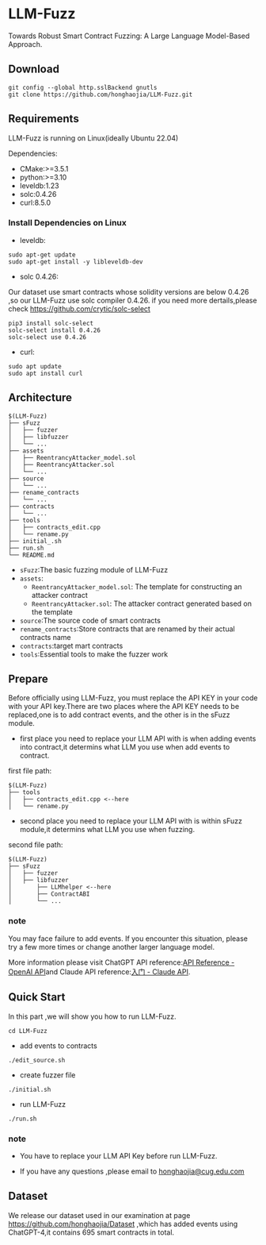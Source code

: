 # LLM-Fuzz

Towards Robust Smart Contract Fuzzing: A Large Language Model-Based Approach.

## Download

```
git config --global http.sslBackend gnutls
git clone https://github.com/honghaojia/LLM-Fuzz.git
```

## Requirements

LLM-Fuzz is running on Linux(ideally Ubuntu 22.04)

Dependencies:

- CMake:>=3.5.1
- python:>=3.10
- leveldb:1.23
- solc:0.4.26
- curl:8.5.0

### Install Dependencies on Linux

- leveldb:

```
sudo apt-get update
sudo apt-get install -y libleveldb-dev
```

- solc 0.4.26:

Our dataset use smart contracts whose solidity versions are below 0.4.26 ,so our LLM-Fuzz use  solc compiler 0.4.26. if you need more dertails,please check https://github.com/crytic/solc-select

```
pip3 install solc-select
solc-select install 0.4.26
solc-select use 0.4.26
```

- curl:

```
sudo apt update
sudo apt install curl
```

## Architecture

```
$(LLM-Fuzz)
├── sFuzz
│   ├── fuzzer
│   ├── libfuzzer
│   └── ...
├── assets
│   ├── ReentrancyAttacker_model.sol
│   ├── ReentrancyAttacker.sol
│   └── ...
├── source
│   └── ...
├── rename_contracts
│   └── ...
├── contracts
│   └── ...
├── tools
│   ├── contracts_edit.cpp
│   └── rename.py
├── initial_.sh
├── run.sh
└── README.md
```

- `sFuzz`:The basic fuzzing module of LLM-Fuzz
- `assets`:
  - `ReentrancyAttacker_model.sol`: The template for constructing an attacker contract
  - `ReentrancyAttacker.sol`: The attacker contract generated based on the template
- `source`:The source code of smart contracts
- `rename_contracts`:Store contracts that are renamed by their actual contracts name
- `contracts`:target mart contracts
- `tools`:Essential tools to make the fuzzer work

## Prepare

Before officially using LLM-Fuzz, you must replace the API KEY in your code with your API key.There are two places where the API KEY needs to be replaced,one is to add contract events, and the other is in the sFuzz module.

- first place you need to replace your LLM API with is when adding events into contract,it determins what LLM you use when add events to contract.

first file path:

```
$(LLM-Fuzz)
├── tools
│   ├── contracts_edit.cpp <--here
│   └── rename.py
```

- second place you need to replace your LLM API with is within sFuzz module,it determins what LLM you use when fuzzing.

second file path:

```
$(LLM-Fuzz)
├── sFuzz
│   ├── fuzzer
│   ├── libfuzzer
│   	├── LLMhelper <--here
│   	├── ContractABI
│   	└── ...
```

### note

You may face failure to add events. If you encounter this situation, please try a few more times or change another larger language model.

More information please visit ChatGPT API reference:[API Reference - OpenAI API](https://platform.openai.com/docs/api-reference/introduction)and Claude API reference:[入门 - Claude API](https://claude.apifox.cn/doc-3090880).

## Quick Start

In this part ,we will show you how to run LLM-Fuzz.

```
cd LLM-Fuzz
```

- add events to contracts

```
./edit_source.sh
```

- create fuzzer file 

```
./initial.sh
```

- run LLM-Fuzz

```
./run.sh
```

### note

- You have to replace your LLM API Key before run LLM-Fuzz. 

- If you have any questions ,please email to honghaojia@cug.edu.com

## Dataset
We release our dataset used in our examination at page https://github.com/honghaojia/Dataset ,which has added events using ChatGPT-4,it contains 695 smart contracts in total.




